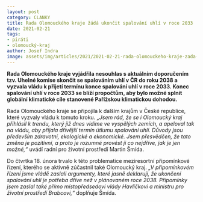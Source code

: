 ```yaml
---
layout: post
category: CLANKY
title: Rada Olomouckého kraje žádá ukončit spalování uhlí v roce 2033
date: 2021-02-21
tags: 
- piráti
- olomoucký-kraj
author: Josef Indra
image: assets/img/articles/2021/2021-02-21-rada-olomouckeho-kraje-zada-ukoncit-spalovani-uhli-v-roce-2033.jpg  #751x422 pixelu
---
```

**Rada Olomouckého kraje vyjádřila nesouhlas s aktuálním doporučením tzv. Uhelné komise skončit se spalováním uhlí v ČR do roku 2038 a vyzvala vládu k přijetí termínu konce spalování uhlí v roce 2033.  Konec spalování uhlí v roce 2033 se blíží propočtům, aby bylo možné splnit globální klimatické cíle stanovené Pařížskou klimatickou dohodou.** 
 
Rada Olomouckého kraje se připojila k dalším krajům v České republice, které vyzvaly vládu k tomuto kroku. *„Jsem rád, že se i Olomoucký kraj přihlásil k trendu, který již dnes vidíme ve vyspělých zemích, a apeloval tak na vládu, aby přijala dřívější termín útlumu spalování uhlí. Důvody jsou především zdravotní, ekologické a ekonomické. Jsem přesvědčen, že tato změna je pozitivní, a proto je rozumné provést ji co nejdříve, jak je jen možné,“* uvádí radní pro životní prostředí Martin Šmída. 
 
Do čtvrtka 18. února trvalo k této problematice meziresortní připomínkové řízení, kterého se aktivně zúčastnil také Olomoucký kraj. *„V připomínkovém řízení jsme vládě zaslali argumenty, které jasně deklarují, že ukončení spalování uhlí je potřeba dříve než v plánovaném roce 2038. Připomínky jsem zaslal také přímo místopředsedovi vlády Havlíčkovi a ministru pro životní prostředí Brabcovi,“* doplňuje Šmída. 
